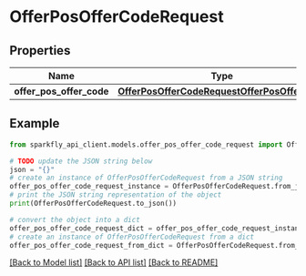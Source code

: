 # OfferPosOfferCodeRequest


## Properties

Name | Type | Description | Notes
------------ | ------------- | ------------- | -------------
**offer_pos_offer_code** | [**OfferPosOfferCodeRequestOfferPosOfferCode**](OfferPosOfferCodeRequestOfferPosOfferCode.md) |  | [optional] 

## Example

```python
from sparkfly_api_client.models.offer_pos_offer_code_request import OfferPosOfferCodeRequest

# TODO update the JSON string below
json = "{}"
# create an instance of OfferPosOfferCodeRequest from a JSON string
offer_pos_offer_code_request_instance = OfferPosOfferCodeRequest.from_json(json)
# print the JSON string representation of the object
print(OfferPosOfferCodeRequest.to_json())

# convert the object into a dict
offer_pos_offer_code_request_dict = offer_pos_offer_code_request_instance.to_dict()
# create an instance of OfferPosOfferCodeRequest from a dict
offer_pos_offer_code_request_from_dict = OfferPosOfferCodeRequest.from_dict(offer_pos_offer_code_request_dict)
```
[[Back to Model list]](../README.md#documentation-for-models) [[Back to API list]](../README.md#documentation-for-api-endpoints) [[Back to README]](../README.md)


